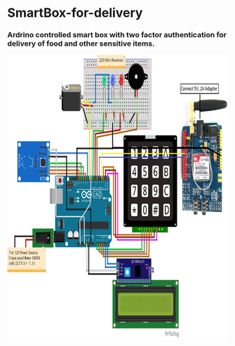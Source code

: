 # SmartBox-for-delivery
### Ardrino controlled smart box with two factor authentication for delivery of food and other sensitive items.

<img src="pin-diagram.png" alt="pin diagram for the project" height="650" width="630" caption="pin diagram for the project">


